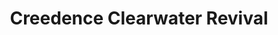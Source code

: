 ---
title: "Creedence Clearwater Revival"
summary: "Creedence Clearwater Revival were an American rock band, active 1967–1972, formed by John Fogerty , Tom Fogerty , Stu Cook , and Doug \"Cosmo\" Clifford . Despite being from Berkeley, California, the band's music usually invoked imagery of the American South. John Fogerty, Stu Cook, and Doug Clifford initially joined forces in 1959 as The Blue Velvets and later backed John's older brother, Tom, as Tommy Fogerty and the Blue Velvets. The group later changed their name to the Golliwogs and released several unsuccessful singles. In 1967, they changed their name to Creedence Clearwater Revival and John Fogerty took total control of the group. CCR was extremely prolific, releasing 6 albums and various singles between 1968 and 1970. However, the other members of the band chafed under John Fogerty's domination and in 1971 it was announced that Tom Fogerty had left the band. CCR made one more album, 1972's \"Mardi Gras\", as a trio. In the wake of Tom's departure, John, responding the other members' requests to have more say in band matters, stipulated that both Cook and Clifford had to contribute equally to the writing and recording. The album was poorly received and CCR subsequently split. In the years following their split, the animosities between John and the other members grew. When the group was inducted into the Rock and Roll Hall Of Fame in 1993, John infamously barred Cook and Clifford from the stage . In 1995, Cook and Clifford formed"
image: "creedence-clearwater-revival.jpg"
---